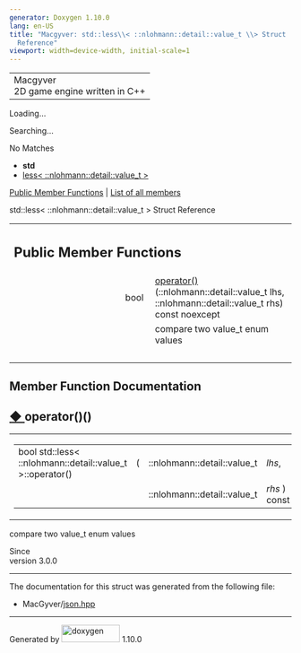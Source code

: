 ```yaml
---
generator: Doxygen 1.10.0
lang: en-US
title: "Macgyver: std::less\\< ::nlohmann::detail::value_t \\> Struct
  Reference"
viewport: width=device-width, initial-scale=1
---
```


<div id="top">

<div id="titlearea">

<table data-cellspacing="0" data-cellpadding="0">
<colgroup>
<col style="width: 100%" />
</colgroup>
<tbody>
<tr id="projectrow" class="odd">
<td id="projectalign"><div id="projectname">
Macgyver
</div>
<div id="projectbrief">
2D game engine written in C++
</div></td>
</tr>
</tbody>
</table>

</div>

<div id="main-nav">

</div>

<div id="MSearchSelectWindow"
onmouseover="return searchBox.OnSearchSelectShow()"
onmouseout="return searchBox.OnSearchSelectHide()"
onkeydown="return searchBox.OnSearchSelectKey(event)">

</div>

<div id="MSearchResultsWindow">

<div id="MSearchResults">

<div class="SRPage">

<div id="SRIndex">

<div id="SRResults">

</div>

<div id="Loading" class="SRStatus">

Loading...

</div>

<div id="Searching" class="SRStatus">

Searching...

</div>

<div id="NoMatches" class="SRStatus">

No Matches

</div>

</div>

</div>

</div>

</div>

<div id="nav-path" class="navpath">

- **std**
- <a
  href="structstd_1_1less_3_01_1_1nlohmann_1_1detail_1_1value__t_01_4.html"
  class="el">less&lt; ::nlohmann::detail::value_t &gt;</a>

</div>

</div>

<div class="header">

<div class="summary">

[Public Member Functions](#pub-methods) \| [List of all
members](structstd_1_1less_3_01_1_1nlohmann_1_1detail_1_1value__t_01_4-members.html)

</div>

<div class="headertitle">

<div class="title">

std::less\< ::nlohmann::detail::value_t \> Struct Reference

</div>

</div>

</div>

<div class="contents">

<table class="memberdecls">
<colgroup>
<col style="width: 50%" />
<col style="width: 50%" />
</colgroup>
<tbody>
<tr class="odd heading">
<td colspan="2"><h2 id="public-member-functions"
class="groupheader"><span id="pub-methods"></span> Public Member
Functions</h2></td>
</tr>
<tr id="r_acb798e1a5706e5e08b18ca182cd17027"
class="even memitem:acb798e1a5706e5e08b18ca182cd17027">
<td class="memItemLeft" style="text-align: right;"
data-valign="top">bool </td>
<td class="memItemRight" data-valign="bottom"><a
href="#acb798e1a5706e5e08b18ca182cd17027" class="el">operator()</a>
(::nlohmann::detail::value_t lhs, ::nlohmann::detail::value_t rhs) const
noexcept</td>
</tr>
<tr class="odd memdesc:acb798e1a5706e5e08b18ca182cd17027">
<td class="mdescLeft"> </td>
<td class="mdescRight">compare two value_t enum values<br />
</td>
</tr>
<tr class="even separator:acb798e1a5706e5e08b18ca182cd17027">
<td colspan="2" class="memSeparator"> </td>
</tr>
</tbody>
</table>

## Member Function Documentation

<span id="acb798e1a5706e5e08b18ca182cd17027"></span>

## <span class="permalink">[◆ ](#acb798e1a5706e5e08b18ca182cd17027)</span>operator()()

<div class="memitem">

<div class="memproto">

<table class="mlabels">
<colgroup>
<col style="width: 50%" />
<col style="width: 50%" />
</colgroup>
<tbody>
<tr class="odd">
<td class="mlabels-left"><table class="memname">
<tbody>
<tr class="odd">
<td class="memname">bool std::less&lt; ::nlohmann::detail::value_t
&gt;::operator()</td>
<td>(</td>
<td class="paramtype">::nlohmann::detail::value_t</td>
<td class="paramname"><span class="paramname"><em>lhs</em>, </span></td>
</tr>
<tr class="even">
<td class="paramkey"></td>
<td></td>
<td class="paramtype">::nlohmann::detail::value_t</td>
<td class="paramname"><span class="paramname"><em>rhs</em></span> )
const</td>
</tr>
</tbody>
</table></td>
<td class="mlabels-right"><span class="mlabels"><span
class="mlabel">inline</span><span
class="mlabel">noexcept</span></span></td>
</tr>
</tbody>
</table>

</div>

<div class="memdoc">

compare two value_t enum values

Since  
version 3.0.0

</div>

</div>

------------------------------------------------------------------------

The documentation for this struct was generated from the following file:

- MacGyver/<a href="json_8hpp_source.html" class="el">json.hpp</a>

</div>

------------------------------------------------------------------------

<span class="small">Generated
by [<img src="doxygen.svg" class="footer" width="104" height="31"
alt="doxygen" />](https://www.doxygen.org/index.html) 1.10.0</span>
